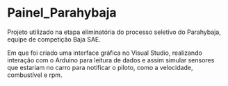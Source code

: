 # Painel_Parahybaja
Projeto utilizado na etapa eliminatória do processo seletivo do Parahybaja, equipe de competição Baja SAE. 

Em que foi criado uma interface gráfica no Visual Studio, realizando interação com o Arduino para leitura de dados e assim simular sensores que estariam no carro para notificar o piloto, como a velocidade, combustível e rpm.
